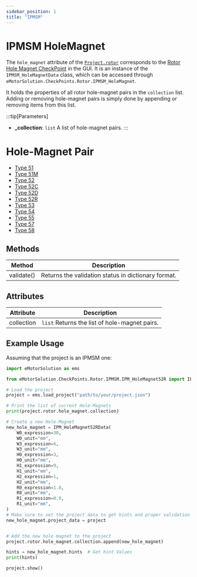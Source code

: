 ```yaml
---
sidebar_position: 1
title: "IPMSM"
---
```

# IPMSM HoleMagnet
The `hole_magnet` attribute of the [`Project.rotor`](/docs/api/Rotor) corresponds to the [Rotor Hole Magnet CheckPoint](/docs/docs/Rotor/Hole-Magnet) in the GUI. It is an instance of the `IPMSM_HoleMagnetData` class, which can be accessed through `eMotorSolution.CheckPoints.Rotor.IPMSM_HoleMagnet`.

It holds the properties of all rotor hole-magnet pairs in the `collection` list. Adding or removing hole-magnet pairs is simply done by appending or removing items from this list. 

:::tip[Parameters]
- **_collection**: `list` A list of hole-magnet pairs.
:::

# Hole-Magnet Pair
* [Type 51](./Type51)
* [Type 51M](./Type51M)
* [Type 52](./Type52)
* [Type 52C](./Type52C)
* [Type 52D](./Type52D)
* [Type 52R](./Type52R)
* [Type 53](./Type53)
* [Type 54](./Type54)
* [Type 55](./Type55)
* [Type 57](./Type57)
* [Type 58](./Type58)

## Methods
| Method | Description |
|--------|-------------|
| validate() | Returns the validation status in dictionary format. |

## Attributes
| Attribute | Description |
|-----------|-------------|
| collection | `list` Returns the list of hole-magnet pairs. |

## Example Usage
Assuming that the project is an IPMSM one:

```python
import eMotorSolution as ems

from eMotorSolution.CheckPoints.Rotor.IPMSM.IPM_HoleMagnet52R import IPM_HoleMagnet52RData

# Load the project
project = ems.load_project("path/to/your/project.json")

# Print the list of current Hole-Magnets
print(project.rotor.hole_magnet.collection)

# Create a new Hole-Magnet
new_hole_magnet = IPM_HoleMagnet52RData(
    W0_expression=30,
    W0_unit="mm",
    W3_expression=6,
    W3_unit="mm",
    H0_expression=3,
    H0_unit="mm",
    H1_expression=9,
    H1_unit="mm",
    H2_expression=1,
    H2_unit="mm",
    R0_expression=1.8,
    R0_unit="mm",
    R1_expression=0.9,
    R1_unit="mm",
)
# Make sure to set the project data to get hints and proper validation
new_hole_magnet.project_data = project


# Add the new hole magnet to the project
project.rotor.hole_magnet.collection.append(new_hole_magnet)

hints = new_hole_magnet.hints  # Get hint Values
print(hints)

project.show()
```

